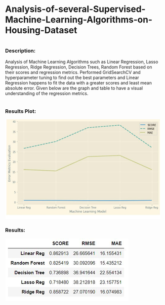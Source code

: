 # Analysis-of-several-Supervised-Machine-Learning-Algorithms-on-Housing-Dataset
# <h3> Description: </h3> Analysis of Machine Learning Algorithms such as Linear Regression, Lasso Regression, Ridge Regression, Decision Trees, Random Forest based on their scores and regression metrics. Performed GridSearchCV and hyperparameter tuning to find out the best parameters and Linear Regression happens to fit the data with a greater scores and least mean absolute error. Given below are the graph and table to have a visual understanding of the regression metrics.
# <h3> Results Plot: </h3> 
<img src='https://raw.githubusercontent.com/varunkhambayate/Analysis-of-several-Supervised-MAchine-Learning-Algorithms-on-Housing-Dataset/main/Predictions_plot.JPG' />
<h3> Results: </h3>
<img src= 'https://raw.githubusercontent.com/varunkhambayate/Analysis-of-several-Supervised-MAchine-Learning-Algorithms-on-Housing-Dataset/main/predictions.JPG' />
